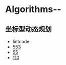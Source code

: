 # Algorithms--

## 坐标型动态规划
- lintcode
- [553](https://www.lintcode.com/problem/bomb-enemy/description) 
- [55](https://www.lintcode.com/problem/bomb-enemy/description) 
- [110](https://www.lintcode.com/problem/bomb-enemy/description)
